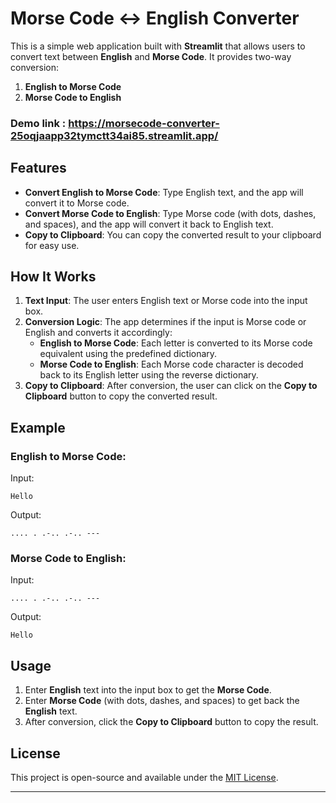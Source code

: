 # Morse Code ↔ English Converter

This is a simple web application built with **Streamlit** that allows users to convert text between **English** and **Morse Code**. It provides two-way conversion:

1. **English to Morse Code**
2. **Morse Code to English**

### Demo link : https://morsecode-converter-25oqjaapp32tymctt34ai85.streamlit.app/

## Features

- **Convert English to Morse Code**: Type English text, and the app will convert it to Morse code.
- **Convert Morse Code to English**: Type Morse code (with dots, dashes, and spaces), and the app will convert it back to English text.
- **Copy to Clipboard**: You can copy the converted result to your clipboard for easy use.

## How It Works

1. **Text Input**: The user enters English text or Morse code into the input box.
2. **Conversion Logic**: The app determines if the input is Morse code or English and converts it accordingly:
   - **English to Morse Code**: Each letter is converted to its Morse code equivalent using the predefined dictionary.
   - **Morse Code to English**: Each Morse code character is decoded back to its English letter using the reverse dictionary.
3. **Copy to Clipboard**: After conversion, the user can click on the **Copy to Clipboard** button to copy the converted result.

## Example

### English to Morse Code:
Input:
```
Hello
```
Output:
```
.... . .-.. .-.. ---
```

### Morse Code to English:
Input:
```
.... . .-.. .-.. ---
```
Output:
```
Hello
```

## Usage

1. Enter **English** text into the input box to get the **Morse Code**.
2. Enter **Morse Code** (with dots, dashes, and spaces) to get back the **English** text.
3. After conversion, click the **Copy to Clipboard** button to copy the result.

## License

This project is open-source and available under the [MIT License](LICENSE).

---
